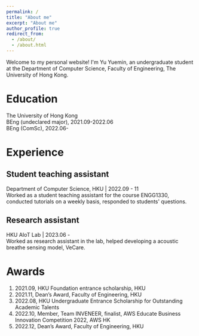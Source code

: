 ```yaml
---
permalink: /
title: "About me"
excerpt: "About me"
author_profile: true
redirect_from: 
  - /about/
  - /about.html
---
```


Welcome to my personal website! I'm Yu Yuemin, an undergraduate student at the Department of Computer Science, Faculty of Engineering, The University of Hong Kong.

# Education
The University of Hong Kong  
BEng (undeclared major), 2021.09-2022.06  
BEng (ComSc), 2022.06-  

  
# Experience
## Student teaching assistant
Department of Computer Science, HKU | 2022.09 - 11  
Worked as a student teaching assistant for the course ENGG1330, conducted tutorials on a weekly basis, responded to students' questions.

## Research assistant
HKU AIoT Lab | 2023.06 -  
Worked as research assistant in the lab, helped developing a acoustic breathe sensing model, VeCare.  

# Awards
1. 2021.09, HKU Foundation entrance scholarship, HKU   
2. 2021.11, Dean’s Award, Faculty of Engineering, HKU  
3. 2022.08, HKU Undergraduate Entrance Scholarship for Outstanding Academic Talents   
4. 2022.10, Member, Team INVENEER, finalist, AWS Educate Business Innovation Competition 2022, AWS HK  
5. 2022.12, Dean’s Award, Faculty of Engineering, HKU  

